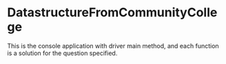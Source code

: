 # DatastructureFromCommunityCollege
This is the console application with driver main method, and each function is a solution  for the question specified.
